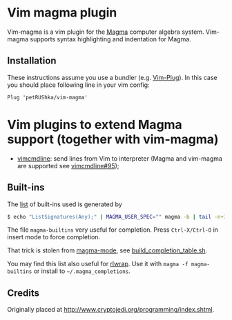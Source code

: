 # Vim magma plugin

Vim-magma is a vim plugin for the [Magma] computer algebra system. Vim-magma supports syntax highlighting and indentation for Magma.

[Magma]: http://magma.maths.usyd.edu.au/magma/

## Installation

These instructions assume you use a bundler (e.g. [Vim-Plug]). In this case you should place following line in your vim config:

    Plug 'petRUShka/vim-magma'

[Vim-Plug]: https://github.com/junegunn/vim-plug

# Vim plugins to extend Magma support (together with vim-magma)

- [vimcmdline](https://github.com/jalvesaq/vimcmdline): send lines from Vim to interpreter (Magma and vim-magma are supported see [vimcmdline#95](https://github.com/jalvesaq/vimcmdline/pull/95));

## Built-ins

The [list](magma-builtins) of built-ins used is generated by

```sh
$ echo "ListSignatures(Any);" | MAGMA_USER_SPEC="" magma -b | tail -n+3 | grep "^[A-z]" | cut -f1 -d\( | sort -u > magma-builtins
```

The file `magma-builtins` very useful for completion. Press `Ctrl-X/Ctrl-O` in insert mode to force completion.

That trick is stolen from [magma-mode], see [build_completion_table.sh].

You may find this list also useful for [rlwrap]. Use it with `magma -f magma-builtins` or install to `~/.magma_completions`.

[magma-mode]: https://github.com/ThibautVerron/magma-mode
[build_completion_table.sh]: https://github.com/ThibautVerron/magma-mode/blob/master/bin/build_completion_table.sh
[rlwrap]: https://github.com/hanslub42/rlwrap



## Credits
Originally placed at http://www.cryptojedi.org/programming/index.shtml.
